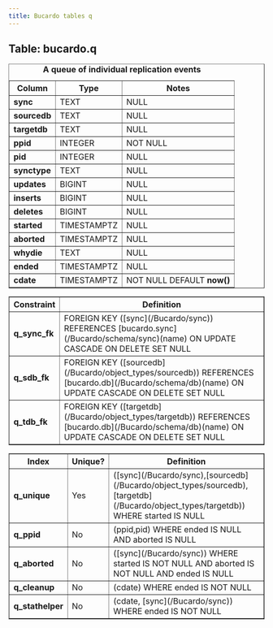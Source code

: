 ```yaml
---
title: Bucardo tables q
---
```



<h2>
Table: bucardo.q

</h2>
<table border="1" cellpadding="3">
<caption>
<b>A queue of individual replication events</b>

</caption>
<tr>
<th>
Column

</th>
<th>
Type

</th>
<th>
Notes

</th>
</tr>
<tr>
<td>
<b>sync</b>

</td>
<td>
TEXT

</td>
<td>
NULL

</td>
</tr>
<tr>
<td>
<b>sourcedb</b>

</td>
<td>
TEXT

</td>
<td>
NULL

</td>
</tr>
<tr>
<td>
<b>targetdb</b>

</td>
<td>
TEXT

</td>
<td>
NULL

</td>
</tr>
<tr>
<td>
<b>ppid</b>

</td>
<td>
INTEGER

</td>
<td>
NOT NULL

</td>
</tr>
<tr>
<td>
<b>pid</b>

</td>
<td>
INTEGER

</td>
<td>
NULL

</td>
</tr>
<tr>
<td>
<b>synctype</b>

</td>
<td>
TEXT

</td>
<td>
NULL

</td>
</tr>
<tr>
<td>
<b>updates</b>

</td>
<td>
BIGINT

</td>
<td>
NULL

</td>
</tr>
<tr>
<td>
<b>inserts</b>

</td>
<td>
BIGINT

</td>
<td>
NULL

</td>
</tr>
<tr>
<td>
<b>deletes</b>

</td>
<td>
BIGINT

</td>
<td>
NULL

</td>
</tr>
<tr>
<td>
<b>started</b>

</td>
<td>
TIMESTAMPTZ

</td>
<td>
NULL

</td>
</tr>
<tr>
<td>
<b>aborted</b>

</td>
<td>
TIMESTAMPTZ

</td>
<td>
NULL

</td>
</tr>
<tr>
<td>
<b>whydie</b>

</td>
<td>
TEXT

</td>
<td>
NULL

</td>
</tr>
<tr>
<td>
<b>ended</b>

</td>
<td>
TIMESTAMPTZ

</td>
<td>
NULL

</td>
</tr>
<tr>
<td>
<b>cdate</b>

</td>
<td>
TIMESTAMPTZ

</td>
<td>
NOT NULL DEFAULT <b>now()</b>

</td>
</tr>
</table>
<table border="1" cellpadding="3" style="margin-top: 15px">
<tr>
<th>
Constraint

</th>
<th>
Definition

</th>
</tr>
<tr>
<td>
<b>q_sync_fk</b>

</td>
<td>
FOREIGN KEY ([sync](/Bucardo/sync)) REFERENCES [bucardo.sync](/Bucardo/schema/sync)(name) ON UPDATE CASCADE ON DELETE SET NULL

</td>
</tr>
<tr>
<td>
<b>q_sdb_fk</b>

</td>
<td>
FOREIGN KEY ([sourcedb](/Bucardo/object_types/sourcedb)) REFERENCES [bucardo.db](/Bucardo/schema/db)(name) ON UPDATE CASCADE ON DELETE SET NULL

</td>
</tr>
<tr>
<td>
<b>q_tdb_fk</b>

</td>
<td>
FOREIGN KEY ([targetdb](/Bucardo/object_types/targetdb)) REFERENCES [bucardo.db](/Bucardo/schema/db)(name) ON UPDATE CASCADE ON DELETE SET NULL

</td>
</tr>
</table>
<table border="1" cellpadding="3" style="margin-top: 15px">
<tr>
<th>
Index

</th>
<th>
Unique?

</th>
<th>
Definition

</th>
</tr>
<tr>
<td>
<b>q_unique</b>

</td>
<td>
Yes

</td>
<td>
([sync](/Bucardo/sync),[sourcedb](/Bucardo/object_types/sourcedb),[targetdb](/Bucardo/object_types/targetdb)) WHERE started IS NULL

</td>
</tr>
<tr>
<td>
<b>q_ppid</b>

</td>
<td>
No

</td>
<td>
(ppid,pid) WHERE ended IS NULL AND aborted IS NULL

</td>
</tr>
<tr>
<td>
<b>q_aborted</b>

</td>
<td>
No

</td>
<td>
([sync](/Bucardo/sync)) WHERE started IS NOT NULL AND aborted IS NOT NULL AND ended IS NULL

</td>
</tr>
<tr>
<td>
<b>q_cleanup</b>

</td>
<td>
No

</td>
<td>
(cdate) WHERE ended IS NOT NULL

</td>
</tr>
<tr>
<td>
<b>q_stathelper</b>

</td>
<td>
No

</td>
<td>
(cdate, [sync](/Bucardo/sync)) WHERE ended IS NOT NULL

</td>
</tr>
</table>

